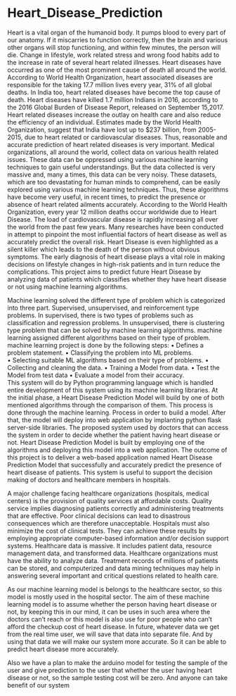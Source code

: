 # Heart_Disease_Prediction
Heart is a vital organ of the humanoid body. It pumps blood to every part of our anatomy. If it miscarries to function correctly, then the brain and various other organs will stop functioning, and within few minutes, the person will die. Change in lifestyle, work related stress and wrong food habits add to the increase in rate of several heart related illnesses. Heart diseases have occurred as one of the most prominent cause of death all around the world. According to World Health Organization, heart associated diseases are responsible for the taking 17.7 million lives every year, 31% of all global deaths. In India too, heart related diseases have become the top cause of death. Heart diseases have killed 1.7 million Indians in 2016, according to the 2016 Global Burden of Disease Report, released on September 15,2017. Heart related diseases increase the outlay on health care and also reduce the efficiency of an individual. Estimates made by the World Health Organization, suggest that India have lost up to $237 billion, from 2005-2015, due to heart related or cardiovascular diseases. Thus, reasonable and accurate prediction of heart related diseases is very important. Medical organizations, all around the world, collect data on various health related issues. These data can be oppressed using various machine learning techniques to gain useful understandings. But the data collected is very massive and, many a times, this data can be very noisy. These datasets, which are too devastating for human minds to comprehend, can be easily explored using various machine learning techniques. Thus, these algorithms have become very useful, in recent times, to predict the presence or absence of heart related ailments accurately.
According to the World Health Organization, every year 12 million deaths occur worldwide due to Heart Disease. The load of cardiovascular disease is rapidly increasing all over the world from the past few years. Many researches have been conducted in attempt to pinpoint the most influential factors of heart disease as well as accurately predict the overall risk. Heart Disease is even highlighted as a silent killer which leads to the death of the person without obvious symptoms. The early diagnosis of heart disease plays a vital role in making decisions on lifestyle changes in high-risk patients and in turn reduce the complications. This project aims to predict future Heart Disease by analyzing data of patients which classifies whether they have heart disease or not using machine learning algorithms.

Machine learning solved the different type of problem which is categorized into three part. Supervised, unsupervised, and reinforcement type problems. In supervised, there is two types of problems such as classification and regression problems. In unsupervised, there is clustering type problem that can be solved by machine learning algorithms. machine learning assigned different algorithms based on their type of problem. machine learning project is done by the following steps: 
•	Defines a problem statement. 
•	Classifying the problem into ML problems.   
•	Selecting suitable ML algorithms based on their type of problems. 
•	Collecting and cleaning the data. 
•	Training a Model from data. 
•	Test the Model from test data 
•	Evaluate a model from their accuracy.  
This system will do by Python programming language which is handled entire development of this system using its machine learning libraries. At the initial phase, a Heart Disease Prediction Model will build by one of both mentioned algorithms through the comparison of them. This process is done through the machine learning. Process in order to build a model. After that, the model will deploy into web application by implanting python flask server-side libraries.  The proposed system used by doctors that can access the system in order to decide whether the patient having heart disease or not. 
Heart Disease Prediction Model is built by employing one of the algorithms and deploying this model into a web application. The outcome of this project is to deliver a web-based application named Heart Disease Prediction Model that successfully and accurately predict the presence of heart disease of patients. This system is useful to support the decision making of doctors and healthcare members in hospitals. 

A major challenge facing healthcare organizations (hospitals, medical centers) is the provision of quality services at affordable costs. Quality service implies diagnosing patients correctly and administering treatments that are effective. Poor clinical decisions can lead to disastrous consequences which are therefore unacceptable. Hospitals must also minimize the cost of clinical tests. They can achieve these results by employing appropriate computer-based information and/or decision support systems. Healthcare data is massive. It includes patient data, resource management data, and transformed data. Healthcare organizations must have the ability to analyze data. Treatment records of millions of patients can be stored, and computerized and data mining techniques may help in answering several important and critical questions related to health care.

As our machine learning model is belongs to the healthcare sector, so this model is mostly used in the hospital sector. The aim of these machine learning model is to assume whether the person having heart disease or not, by keeping this in our mind, it can be uses in such area where the doctors can’t reach or this model is also use for poor people who can’t afford the checkup cost of heart disease. 
In future, whatever data we get from the real time user, we will save that data into separate file. And by using that data we will make our system more accurate. So it can be able to predict heart disease more accurately.


Also we have a plan to make the arduino model for testing the sample of the user and give prediction to the user that whether the user having heart disease or not, so the sample testing cost will be zero. And anyone can take benefit of our system
